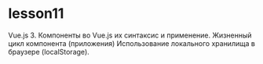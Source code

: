 # lesson11
Vue.js 3. Компоненты во Vue.js их синтаксис и применение. Жизненный цикл компонента (приложения) Использование локального хранилища в браузере (localStorage).
